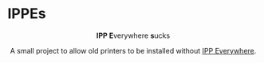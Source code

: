 # IPPEs

<div align="center">
<p><strong>IPP E</strong>verywhere <strong>s</strong>ucks</p>
<p>A small project to allow old printers to be installed without <a href="https://www.pwg.org/ipp/everywhere.html" target="_blank">IPP Everywhere</a>.</p>
</div>
